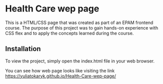# Health Care wep page

This is a HTML/CSS page that was created as part of an EPAM frontend course. 
The purpose of this project was to gain hands-on experience with CSS flex and to apply the concepts learned during the course.

## Installation 
To view the project, simply open the index.html file in your web browser.

You can see how web page looks like visiting the link https://yuliatokaryk.github.io/Health-Care-wep-page/
